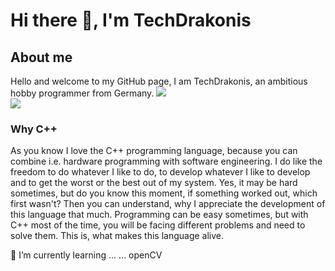 # Hi there 👋, I'm TechDrakonis

## About me
Hello and welcome to my GitHub page, I am TechDrakonis, an ambitious hobby programmer from Germany.
<img src="https://github-readme-stats.vercel.app/api?username=TechDrakonis&theme=light">  
<img src="https://github-readme-stats.vercel.app/api/top-langs/?username=TechDrakonis&layout=compact&theme=light">

### Why C++
As you know I love the C++ programming language, because you can combine i.e. hardware programming with software engineering. I do like the freedom to do whatever I like to do, to develop whatever I like to develop and to get the worst or the best out of my system. Yes, it may be hard sometimes, but do you know this moment, if something worked out, which first wasn't? Then you can understand, why I appreciate the development of this language that much. Programming can be easy sometimes, but with C++ most of the time, you will be facing different problems and need to solve them. This is, what makes this language alive.

<!--
**TechDrakonis/TechDrakonis** is a ✨ _special_ ✨ repository because its `README.md` (this file) appears on your GitHub profile.

Here are some ideas to get you started: -->

<!-- ### 🔭 I’m currently working on ... -->


🌱 I’m currently learning ...
... openCV 

<!--
- 👯 I’m looking to collaborate on ...
- 🤔 I’m looking for help with ...
- 💬 Ask me about ...
- 📫 How to reach me: ...
- 😄 Pronouns: ...
- ⚡ Fun fact: ...
-->
